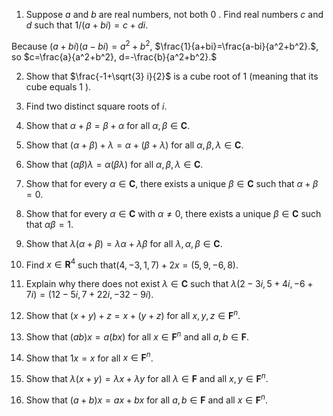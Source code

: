 

1. Suppose $a$ and $b$ are real numbers, not both 0 . Find real numbers $c$ and $d$ such that $1 /(a+b i)=c+d i .$

Because $(a+bi)(a-bi)=a^2+b^2$, $\frac{1}{a+bi}=\frac{a-bi}{a^2+b^2}.$, so $c=\frac{a}{a^2+b^2}, d=-\frac{b}{a^2+b^2}.$

2. Show that $\frac{-1+\sqrt{3} i}{2}$ is a cube root of 1 (meaning that its cube equals 1 ).

3. Find two distinct square roots of $i$.

4. Show that $\alpha+\beta=\beta+\alpha$ for all $\alpha, \beta \in \mathbf{C}$.

5. Show that $(\alpha+\beta)+\lambda=\alpha+(\beta+\lambda)$ for all $\alpha, \beta, \lambda \in \mathbf{C}$.

6. Show that $(\alpha \beta) \lambda=\alpha(\beta \lambda)$ for all $\alpha, \beta, \lambda \in \mathbf{C}$.

7. Show that for every $\alpha \in \mathbf{C}$, there exists a unique $\beta \in \mathbf{C}$ such that $\alpha+\beta=0$.

8. Show that for every $\alpha \in \mathbf{C}$ with $\alpha \neq 0$, there exists a unique $\beta \in \mathbf{C}$ such that $\alpha \beta=1$.

9. Show that $\lambda(\alpha+\beta)=\lambda \alpha+\lambda \beta$ for all $\lambda, \alpha, \beta \in \mathbf{C}$.

10. Find $x \in \mathbf{R}^4$ such that$(4,-3,1,7)+2 x=(5,9,-6,8) .$

11. Explain why there does not exist $\lambda \in \mathbf{C}$ such that $\lambda(2-3 i, 5+4 i,-6+7 i)=(12-5 i, 7+22 i,-32-9 i) .$

12. Show that $(x+y)+z=x+(y+z)$ for all $x, y, z \in \mathbf{F}^n$.

13. Show that $(a b) x=a(b x)$ for all $x \in \mathbf{F}^n$ and all $a, b \in \mathbf{F}$.

14. Show that $1 x=x$ for all $x \in \mathbf{F}^n$.

15. Show that $\lambda(x+y)=\lambda x+\lambda y$ for all $\lambda \in \mathbf{F}$ and all $x, y \in \mathbf{F}^n$.

16. Show that $(a+b) x=a x+b x$ for all $a, b \in \mathbf{F}$ and all $x \in \mathbf{F}^n$.

